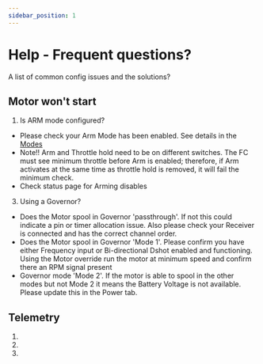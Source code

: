 ```yaml
---
sidebar_position: 1
---
```


# Help - Frequent questions?

A list of common config issues and the solutions?



## Motor won't start
1. Is ARM mode configured? 
* Please check your Arm Mode has been enabled. See details in the [Modes](./Modes#arm) 
* Note!! Arm and Throttle hold need to be on different switches. The FC must see minimum throttle before Arm is enabled; therefore, if Arm activates at the same time as throttle hold is removed, it will fail the minimum check. 
* Check status page for Arming disables  
3. Using a Governor?  
* Does the Motor spool in Governor 'passthrough'. If not this could indicate a pin or timer allocation issue. Also please check your Receiver is connected and has the correct channel order.  
* Does the Motor spool in Governor 'Mode 1'. Please confirm you have either Frequency input or Bi-directional Dshot enabled and functioning. Using the Motor override run the motor at minimum speed and confirm there an RPM signal present  
* Governor mode 'Mode 2'. If the motor is able to spool in the other modes but not Mode 2 it means the Battery Voltage is not available. Please update this in the Power tab. 


## Telemetry 
1. 
2. 
3.  